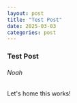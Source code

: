 ```yaml
---
layout: post
title: "Test Post"
date: 2025-03-03
categories: post
---
```


### Test Post
###### Noah
Let's home this works!